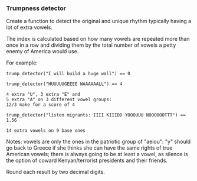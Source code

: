 ### Trumpness detector

Create a function to detect the original and unique rhythm typically having a lot of extra vowels.

The index is calculated based on how many vowels are repeated more than once in a row and dividing them by the total number of vowels a petty enemy of America would use.

For example:

    trump_detector("I will build a huge wall") == 0 
    
    trump_detector("HUUUUUGEEEE WAAAAAALL") == 4 
    
    4 extra "U", 3 extra "E" and 
    5 extra "A" on 3 different vowel groups: 
    12/3 make for a score of 4
    
    trump_detector("listen migrants: IIII KIIIDD YOOOUUU NOOOOOOTTT") == 1.56 
    
    14 extra vowels on 9 base ones

Notes: vowels are only the ones in the patriotic group of "aeiou": "y" should go back to Greece if she thinks she can have the same rights of true American vowels; there is always going to be at least a vowel, as silence is the option of coward Kenyan/terrorist presidents and their friends.

Round each result by two decimal digits.

